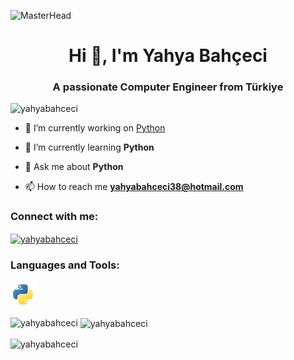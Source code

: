 
![MasterHead](https://media.licdn.com/dms/image/v2/D4D16AQHyz-ChlLbEWw/profile-displaybackgroundimage-shrink_350_1400/profile-displaybackgroundimage-shrink_350_1400/0/1736195437403?e=1759968000&v=beta&t=dDQhCtVXYnBW-vKdTN8L-YBOdjn-m5WOpyPW7Hujvaw)



<h1 align="center">Hi 👋, I'm Yahya Bahçeci</h1>
<h3 align="center">A passionate Computer Engineer from Türkiye</h3>

<p align="left"> <img src="https://komarev.com/ghpvc/?username=yahyabahceci&label=Profile%20views&color=0e75b6&style=flat" alt="yahyabahceci" /> </p>

- 🔭 I’m currently working on [Python](https://github.com/yahyabahceci/solving-question-with-python)

- 🌱 I’m currently learning **Python**

- 💬 Ask me about **Python**

- 📫 How to reach me **yahyabahceci38@hotmail.com**

<h3 align="left">Connect with me:</h3>
<p align="left">
<a href="https://linkedin.com/in/yahyabahceci" target="blank"><img align="center" src="https://raw.githubusercontent.com/rahuldkjain/github-profile-readme-generator/master/src/images/icons/Social/linked-in-alt.svg" alt="yahyabahceci" height="30" width="40" /></a>
</p>

<h3 align="left">Languages and Tools:</h3>
<p align="left"> <a href="https://www.python.org" target="_blank" rel="noreferrer"> <img src="https://raw.githubusercontent.com/devicons/devicon/master/icons/python/python-original.svg" alt="python" width="40" height="40"/> </a> </p>

<p><img align="left" src="https://github-readme-stats.vercel.app/api/top-langs?username=yahyabahceci&show_icons=true&locale=en&layout=compact" alt="yahyabahceci" /></p>

<p>&nbsp;<img align="center" src="https://github-readme-stats.vercel.app/api?username=yahyabahceci&show_icons=true&locale=en" alt="yahyabahceci" /></p>

<p><img align="center" src="https://github-readme-streak-stats.herokuapp.com/?user=yahyabahceci&" alt="yahyabahceci" /></p>

